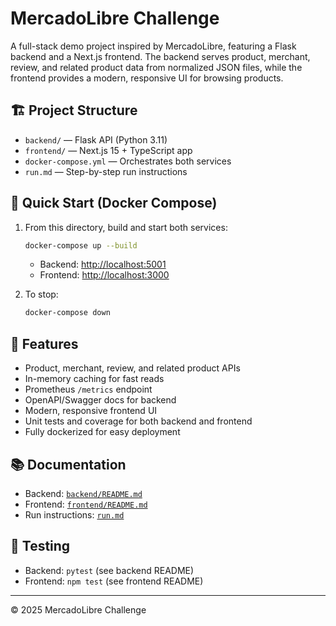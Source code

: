 # MercadoLibre Challenge

A full-stack demo project inspired by MercadoLibre, featuring a Flask backend and a Next.js frontend. The backend serves product, merchant, review, and related product data from normalized JSON files, while the frontend provides a modern, responsive UI for browsing products.

## 🏗️ Project Structure

- `backend/` — Flask API (Python 3.11)
- `frontend/` — Next.js 15 + TypeScript app
- `docker-compose.yml` — Orchestrates both services
- `run.md` — Step-by-step run instructions

## 🚀 Quick Start (Docker Compose)

1. From this directory, build and start both services:
   ```sh
   docker-compose up --build
   ```
   - Backend: [http://localhost:5001](http://localhost:5001)
   - Frontend: [http://localhost:3000](http://localhost:3000)

2. To stop:
   ```sh
   docker-compose down
   ```

## 📝 Features
- Product, merchant, review, and related product APIs
- In-memory caching for fast reads
- Prometheus `/metrics` endpoint
- OpenAPI/Swagger docs for backend
- Modern, responsive frontend UI
- Unit tests and coverage for both backend and frontend
- Fully dockerized for easy deployment

## 📚 Documentation
- Backend: [`backend/README.md`](./backend/README.md)
- Frontend: [`frontend/README.md`](./frontend/README.md)
- Run instructions: [`run.md`](./run.md)

## 🧪 Testing
- Backend: `pytest` (see backend README)
- Frontend: `npm test` (see frontend README)

---

© 2025 MercadoLibre Challenge
